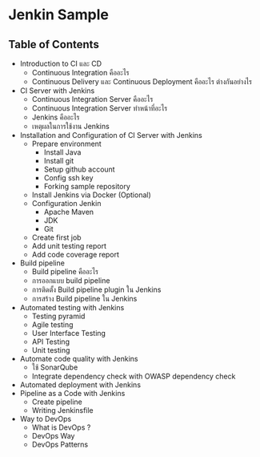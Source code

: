 # Jenkin Sample

## Table of Contents

* Introduction to CI และ CD
  * Continuous Integration คืออะไร
  * Continuous Delivery และ Continuous Deployment คืออะไร ต่างกันอย่างไร
* CI Server with Jenkins
  * Continuous Integration Server คืออะไร
  * Continuous Integration Server ทำหน้าที่อะไร
  * Jenkins คืออะไร
  * เหตุผลในการใช้งาน Jenkins
* Installation and Configuration of CI Server with Jenkins
  * Prepare environment
    * Install Java
    * Install git
    * Setup github account
    * Config ssh key
    * Forking sample repository
  * Install Jenkins via Docker (Optional)
  * Configuration Jenkin
    * Apache Maven
    * JDK
    * Git
  * Create first job
  * Add unit testing report
  * Add code coverage report
* Build pipeline
  * Build pipeline คืออะไร
  * การออกแบบ build pipeline
  * การติดตั้ง Build pipeline plugin ใน Jenkins
  * การสร้าง Build pipeline ใน Jenkins
* Automated testing with Jenkins
  * Testing pyramid
  * Agile testing
  * User Interface Testing
  * API Testing
  * Unit testing
* Automate code quality with Jenkins
  * ใช้ SonarQube
  * Integrate dependency check with OWASP dependency check
* Automated deployment with Jenkins
* Pipeline as a Code with Jenkins
  * Create pipeline
  * Writing Jenkinsfile
* Way to DevOps
  * What is DevOps ?
  * DevOps Way
  * DevOps Patterns
